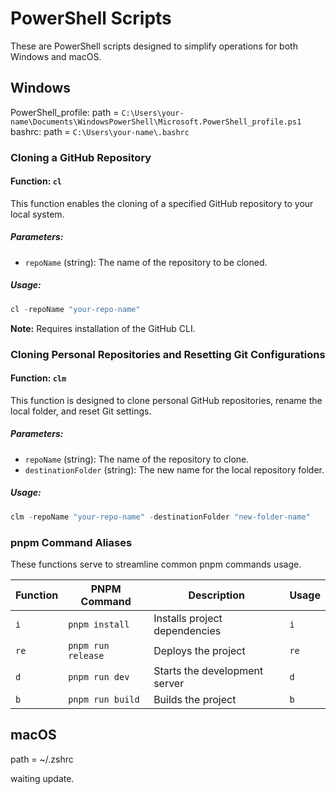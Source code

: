 # PowerShell Scripts
These are PowerShell scripts designed to simplify operations for both Windows and macOS.

## Windows

PowerShell_profile: path = `C:\Users\your-name\Documents\WindowsPowerShell\Microsoft.PowerShell_profile.ps1`
bashrc: path = `C:\Users\your-name\.bashrc`

### Cloning a GitHub Repository

#### Function: `cl`

This function enables the cloning of a specified GitHub repository to your local system.

##### Parameters:

- `repoName` (string): The name of the repository to be cloned.

##### Usage:

```powershell
cl -repoName "your-repo-name"
```
**Note:** Requires installation of the GitHub CLI.

### Cloning Personal Repositories and Resetting Git Configurations

#### Function: `clm`

This function is designed to clone personal GitHub repositories, rename the local folder, and reset Git settings.

##### Parameters:

- `repoName` (string): The name of the repository to clone.
- `destinationFolder` (string): The new name for the local repository folder.

##### Usage:
```powershell
clm -repoName "your-repo-name" -destinationFolder "new-folder-name"
```

### pnpm Command Aliases

These functions serve to streamline common pnpm commands usage.

| Function | PNPM Command        | Description                                 | Usage   |
|----------|---------------------|---------------------------------------------|---------|
| `i`      | `pnpm install`      | Installs project dependencies               | `i`     |
| `re`     | `pnpm run release`  | Deploys the project                         | `re`    |
| `d`      | `pnpm run dev`      | Starts the development server               | `d`     |
| `b`      | `pnpm run build`    | Builds the project                          | `b`     |

## macOS

path = ~/.zshrc

waiting update.